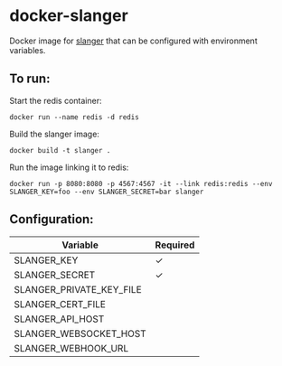 # docker-slanger

Docker image for [slanger](https://github.com/stevegraham/slanger) that can be configured with environment variables.

## To run:

Start the redis container:

`docker run --name redis -d redis`

Build the slanger image:

`docker build -t slanger .`

Run the image linking it to redis:

`docker run -p 8080:8080 -p 4567:4567 -it --link redis:redis --env SLANGER_KEY=foo --env SLANGER_SECRET=bar slanger`

## Configuration:

| Variable | Required |
| --- | --- |
| SLANGER_KEY | ✓ |
| SLANGER_SECRET | ✓ |
| SLANGER_PRIVATE_KEY_FILE | |
| SLANGER_CERT_FILE | |
| SLANGER_API_HOST | |
| SLANGER_WEBSOCKET_HOST | |
| SLANGER_WEBHOOK_URL | |

